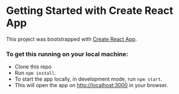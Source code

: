 # Getting Started with Create React App

This project was bootstrapped with [Create React App](https://github.com/facebook/create-react-app).

### To get this running on your local machine: 

* Clone this repo
* Run `npm install`.
* To start the app locally, in development mode, run `npm start`.
* This will open the app on [http://localhost:3000](http://localhost:3000) in your browser. 
